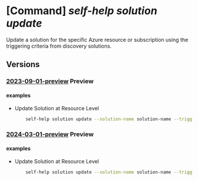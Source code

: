 # [Command] _self-help solution update_

Update a solution for the specific Azure resource or subscription using the triggering criteria from discovery solutions.

## Versions

### [2023-09-01-preview](/Resources/mgmt-plane/L3tzY29wZX0vcHJvdmlkZXJzL21pY3Jvc29mdC5oZWxwL3NvbHV0aW9ucy97fQ==/2023-09-01-preview.xml) **Preview**

<!-- mgmt-plane /{scope}/providers/microsoft.help/solutions/{} 2023-09-01-preview -->

#### examples

- Update Solution at Resource Level
  ```bash
      self-help solution update --solution-name solution-name --trigger-criteria [{name:ReplacementKey,value:<!--56ee7509-92e1-4b9e-97c2-dda53065294c-->}] --parameters {SearchText:CanNotRDP,SymptomId:KeyVaultVaultNotFoundInsight} --scope  'subscriptions/00000000-0000-0000-0000-000000000000/resourceGroups/myresourceGroup/providers/Microsoft.KeyVault/vaults/test-keyvault-non-read'
  ```

### [2024-03-01-preview](/Resources/mgmt-plane/L3tzY29wZX0vcHJvdmlkZXJzL21pY3Jvc29mdC5oZWxwL3NvbHV0aW9ucy97fQ==/2024-03-01-preview.xml) **Preview**

<!-- mgmt-plane /{scope}/providers/microsoft.help/solutions/{} 2024-03-01-preview -->

#### examples

- Update Solution at Resource Level
  ```bash
      self-help solution update --solution-name solution-name --trigger-criteria [{name:ReplacementKey,value:<!--56ee7509-92e1-4b9e-97c2-dda53065294c-->}] --parameters {SearchText:CanNotRDP,SymptomId:KeyVaultVaultNotFoundInsight} --scope  'subscriptions/00000000-0000-0000-0000-000000000000/resourceGroups/myresourceGroup/providers/Microsoft.KeyVault/vaults/test-keyvault-non-read'
  ```
